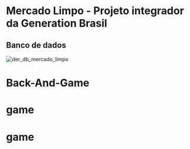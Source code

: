 # Mercado Limpo - Projeto integrador da Generation Brasil

## Banco de dados
![der_db_mercado_limpo](https://user-images.githubusercontent.com/101234800/178006286-fc3097be-2467-462e-9f38-4adba19a12cc.png)
# Back-And-Game
# game
# game
